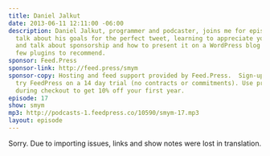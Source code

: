 ```yaml
---
title: Daniel Jalkut
date: 2013-06-11 12:11:00 -06:00
description: Daniel Jalkut, programmer and podcaster, joins me for episode 17. We
  talk about his goals for the perfect tweet, learning to appreciate your own voice,
  and talk about sponsorship and how to present it on a WordPress blog including a
  few plugins to recommend.
sponsor: Feed.Press
sponsor-link: http://feed.press/smym
sponsor-copy: Hosting and feed support provided by Feed.Press.  Sign-up today and
  try FeedPress on a 14 day trial (no contracts or commitments). Use promo code "smym"
  during checkout to get 10% off your first year.
episode: 17
show: smym
mp3: http://podcasts-1.feedpress.co/10590/smym-17.mp3
layout: episode
---
```


Sorry. Due to importing issues, links and show notes were lost in translation.

